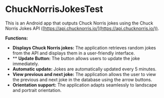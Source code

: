 # ChuckNorrisJokesTest
This is an Android app that outputs Chuck Norris jokes using the Chuck Norris Jokes API ([https://api.chucknorris.io/](https://api.chucknorris.io/)).

**Functions:**

* **Displays Chuck Norris jokes:** The application retrieves random jokes from the API and displays them in a user-friendly interface.
* ** **Update Button:** The button allows users to update the joke immediately.
* **Automatic update:** Jokes are automatically updated every 5 minutes.
* **View previous and next joke:** The application allows the user to view the previous and next joke in the database using the arrow buttons.
* **Orientation support:** The application adapts seamlessly to landscape and portrait orientation.
